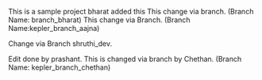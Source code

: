 This is a sample project
bharat added this
This change via branch. (Branch Name: branch_bharat)
This change via Branch. (Branch Name:kepler_branch_aajna)

Change via Branch shruthi_dev.

Edit done by prashant.
This is changed via branch by Chethan. (Branch Name: kepler_branch_chethan) 


